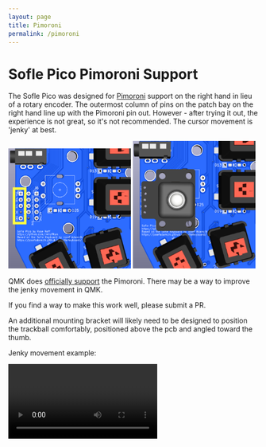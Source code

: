 ```yaml
---
layout: page
title: Pimoroni
permalink: /pimoroni
---
```


# Sofle Pico Pimoroni Support

The Sofle Pico was designed for [Pimoroni](https://shop.pimoroni.com/en-us/products/trackball-breakout) support on the right hand in lieu of a rotary encoder. The outermost column of pins on the patch bay on the right hand line up with the Pimoroni pin out. However - after trying it out, the experience is not great, so it's not recommended.  The cursor movement is 'jenky' at best. 

<img src="images/pimoroni/pimoroni_spot.png" alt="pcb with diode inserted from the top" width="49%" /> <img src="images/pimoroni/pimoroni_model.png" alt="pcb with bent diode legs" width="49%" />

QMK does [officially support](https://docs.qmk.fm/#/feature_pointing_device?id=pimoroni-trackball) the Pimoroni. There may be a way to improve the jenky movement in QMK. 

If you find a way to make this work well, please submit a PR. 

An additional mounting bracket will likely need to be designed to position the trackball comfortably, positioned above the pcb and angled toward the thumb.

Jenky movement example:

<video  controls>
  <source src="images/pimoroni/jenk_mouse.mov" type="video/mp4">
</video>

